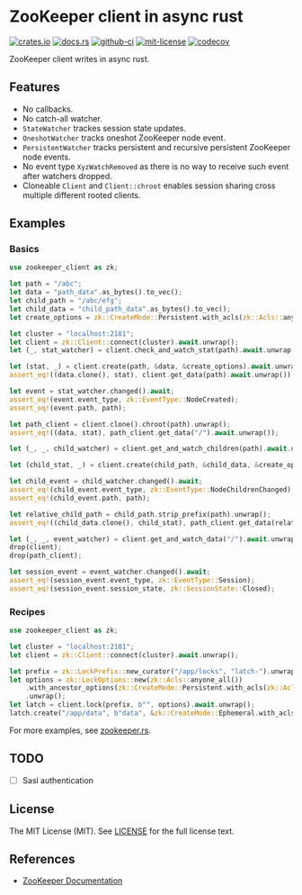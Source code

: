 # ZooKeeper client in async rust
[![crates.io](https://img.shields.io/crates/v/zookeeper-client)](https://crates.io/crates/zookeeper-client)
[![docs.rs](https://img.shields.io/docsrs/zookeeper-client)](https://docs.rs/zookeeper-client)
[![github-ci](https://github.com/kezhuw/zookeeper-client-rust/actions/workflows/ci.yml/badge.svg?event=push)](https://github.com/kezhuw/zookeeper-client-rust/actions)
[![mit-license](https://img.shields.io/github/license/kezhuw/zookeeper-client-rust)](LICENSE)
[![codecov](https://codecov.io/gh/kezhuw/zookeeper-client-rust/branch/master/graph/badge.svg?token=C98TXPU5ZZ)](https://codecov.io/gh/kezhuw/zookeeper-client-rust)

ZooKeeper client writes in async rust.

## Features
* No callbacks.
* No catch-all watcher.
* `StateWatcher` trackes session state updates.
* `OneshotWatcher` tracks oneshot ZooKeeper node event.
* `PersistentWatcher` tracks persistent and recursive persistent ZooKeeper node events.
* No event type `XyzWatchRemoved` as there is no way to receive such event after watchers dropped.
* Cloneable `Client` and `Client::chroot` enables session sharing cross multiple different rooted clients.

## Examples

### Basics
```rust
use zookeeper_client as zk;

let path = "/abc";
let data = "path_data".as_bytes().to_vec();
let child_path = "/abc/efg";
let child_data = "child_path_data".as_bytes().to_vec();
let create_options = zk::CreateMode::Persistent.with_acls(zk::Acls::anyone_all());

let cluster = "localhost:2181";
let client = zk::Client::connect(cluster).await.unwrap();
let (_, stat_watcher) = client.check_and_watch_stat(path).await.unwrap();

let (stat, _) = client.create(path, &data, &create_options).await.unwrap();
assert_eq!((data.clone(), stat), client.get_data(path).await.unwrap());

let event = stat_watcher.changed().await;
assert_eq!(event.event_type, zk::EventType::NodeCreated);
assert_eq!(event.path, path);

let path_client = client.clone().chroot(path).unwrap();
assert_eq!((data, stat), path_client.get_data("/").await.unwrap());

let (_, _, child_watcher) = client.get_and_watch_children(path).await.unwrap();

let (child_stat, _) = client.create(child_path, &child_data, &create_options).await.unwrap();

let child_event = child_watcher.changed().await;
assert_eq!(child_event.event_type, zk::EventType::NodeChildrenChanged);
assert_eq!(child_event.path, path);

let relative_child_path = child_path.strip_prefix(path).unwrap();
assert_eq!((child_data.clone(), child_stat), path_client.get_data(relative_child_path).await.unwrap());

let (_, _, event_watcher) = client.get_and_watch_data("/").await.unwrap();
drop(client);
drop(path_client);

let session_event = event_watcher.changed().await;
assert_eq!(session_event.event_type, zk::EventType::Session);
assert_eq!(session_event.session_state, zk::SessionState::Closed);
```

### Recipes
```rust
use zookeeper_client as zk;

let cluster = "localhost:2181";
let client = zk::Client::connect(cluster).await.unwrap();

let prefix = zk::LockPrefix::new_curator("/app/locks", "latch-").unwrap();
let options = zk::LockOptions::new(zk::Acls::anyone_all())
    .with_ancestor_options(zk::CreateMode::Persistent.with_acls(zk::Acls::anyone_all()))
    .unwrap();
let latch = client.lock(prefix, b"", options).await.unwrap();
latch.create("/app/data", b"data", &zk::CreateMode::Ephemeral.with_acls(zk::Acls::anyone_all())).await.unwrap();
```

For more examples, see [zookeeper.rs](tests/zookeeper.rs).

## TODO
* [ ] Sasl authentication

## License
The MIT License (MIT). See [LICENSE](LICENSE) for the full license text.

## References
* [ZooKeeper Documentation](https://zookeeper.apache.org/doc/current/index.html)
